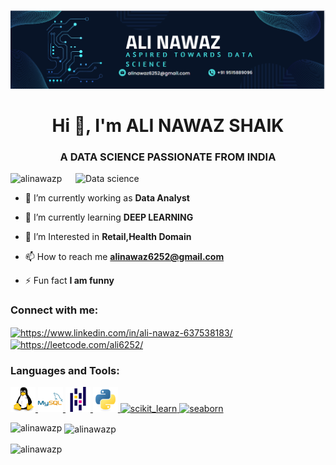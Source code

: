 ![logo](https://github.com/AliNawazp/AliNawazp/blob/main/logo.png)
<h1 align="center">Hi 👋, I'm ALI NAWAZ SHAIK</h1>
<h3 align="center">A DATA SCIENCE PASSIONATE FROM INDIA</h3>
<img align="right"alt="Data science"width="400"src="https://i.pinimg.com/originals/77/29/f4/7729f4ebf5dd3d6754dee0ed5837ef77.gif">

<p align="left"> <img src="https://komarev.com/ghpvc/?username=alinawazp&label=Profile%20views&color=0e75b6&style=flat" alt="alinawazp" /> </p>

- 🔭 I’m currently working as **Data Analyst**

- 🌱 I’m currently learning **DEEP LEARNING**

- 👯 I’m Interested in **Retail,Health Domain**

- 📫 How to reach me **alinawaz6252@gmail.com**

- ⚡ Fun fact **I am funny**

<h3 align="left">Connect with me:</h3>
<p align="left">
<a href="https://linkedin.com/in/https://www.linkedin.com/in/ali-nawaz-637538183/" target="blank"><img align="center" src="https://raw.githubusercontent.com/rahuldkjain/github-profile-readme-generator/master/src/images/icons/Social/linked-in-alt.svg" alt="https://www.linkedin.com/in/ali-nawaz-637538183/" height="30" width="40" /></a>
<a href="https://www.leetcode.com/https://leetcode.com/ali6252/" target="blank"><img align="center" src="https://raw.githubusercontent.com/rahuldkjain/github-profile-readme-generator/master/src/images/icons/Social/leet-code.svg" alt="https://leetcode.com/ali6252/" height="30" width="40" /></a>
</p>

<h3 align="left">Languages and Tools:</h3>
<p align="left"> <a href="https://www.linux.org/" target="_blank" rel="noreferrer"> <img src="https://raw.githubusercontent.com/devicons/devicon/master/icons/linux/linux-original.svg" alt="linux" width="40" height="40"/> </a> <a href="https://www.mysql.com/" target="_blank" rel="noreferrer"> <img src="https://raw.githubusercontent.com/devicons/devicon/master/icons/mysql/mysql-original-wordmark.svg" alt="mysql" width="40" height="40"/> </a> <a href="https://pandas.pydata.org/" target="_blank" rel="noreferrer"> <img src="https://raw.githubusercontent.com/devicons/devicon/2ae2a900d2f041da66e950e4d48052658d850630/icons/pandas/pandas-original.svg" alt="pandas" width="40" height="40"/> </a> <a href="https://www.python.org" target="_blank" rel="noreferrer"> <img src="https://raw.githubusercontent.com/devicons/devicon/master/icons/python/python-original.svg" alt="python" width="40" height="40"/> </a> <a href="https://scikit-learn.org/" target="_blank" rel="noreferrer"> <img src="https://upload.wikimedia.org/wikipedia/commons/0/05/Scikit_learn_logo_small.svg" alt="scikit_learn" width="40" height="40"/> </a> <a href="https://seaborn.pydata.org/" target="_blank" rel="noreferrer"> <img src="https://seaborn.pydata.org/_images/logo-mark-lightbg.svg" alt="seaborn" width="40" height="40"/> </a> </p>


<p><img align="left" src="https://github-readme-stats.vercel.app/api/top-langs?username=alinawazp&show_icons=true&locale=en&layout=compact" alt="alinawazp" /></p>

<p>&nbsp;<img align="center" src="https://github-readme-stats.vercel.app/api?username=alinawazp&show_icons=true&locale=en" alt="alinawazp" /></p>

<p><img align="center" src="https://github-readme-streak-stats.herokuapp.com/?user=alinawazp&" alt="alinawazp" /></p>
